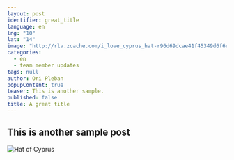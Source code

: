 ```yaml
---
layout: post
identifier: great_title
language: en
lng: "10"
lat: "14"
image: "http://rlv.zcache.com/i_love_cyprus_hat-r96d69dcae41f45349d6f6ed8ef3210d4_v9wqr_8byvr_324.jpg"
categories: 
  - en
  - team member updates
tags: null
author: Ori Pleban
popupContent: true
teaser: This is another sample.
published: false
title: A great title
---
```


## This is another sample post

![Hat of Cyprus](http://rlv.zcache.com/i_love_cyprus_hat-r96d69dcae41f45349d6f6ed8ef3210d4_v9wqr_8byvr_324.jpg)

